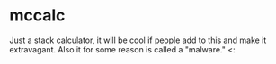 # mccalc
Just a stack calculator, it will be cool if people add to this and make it extravagant. Also it for some reason is called a "malware." &lt;: 
